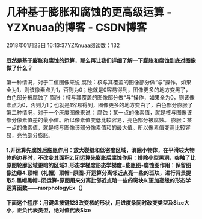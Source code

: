 # 几种基于膨胀和腐蚀的更高级运算 - YZXnuaa的博客 - CSDN博客
2018年01月23日 16:13:37[YZXnuaa](https://me.csdn.net/YZXnuaa)阅读数：132
#### 既然是基于膨胀和腐蚀的运算，那么再让我们详细了解一下膨胀和腐蚀到底对图像做了什么？
第一种情况，对于二值图像来说
腐蚀：核与其覆盖的图像部分做“与”操作，如果全为1，则该像素点为1，否则为0；也就是0容易得到，图像更多的地方变黑了，白色部分被腐蚀了
膨胀：核与其覆盖的图像部分做“与”操作，如果全为0，则该像素点为0，否则为1；也就是1容易得到，图像更多的地方变白了，白色部分膨胀了
第二种情况，对于一个灰度图像来说：
腐蚀：某一点的像素值，就是核与图像该部分像素值差的最小值。所以像素值变低比较容易，亮色部分被腐蚀。
膨胀：某一点的像素值，就是核与图像该部分像素值和的最大值。所以像素值变高比较容易，亮色部分膨胀。
#### 1.开运算先腐蚀后膨胀作用：放大裂缝和低密度区域，消除小物体，在平滑较大物体的边界时，不改变其面积2.闭运算先膨胀后腐蚀作用：排除小型黑洞，突触了比原图轮廓区域更暗的区域3.形态学梯度形态学梯度=膨胀图-腐蚀图作用：保留图像边缘4.顶帽（礼帽）顶帽=原图-开运算分离邻近点亮一些的斑块，进行背景提取5.黑帽黑帽=闭运算-原图用来分离比邻近点暗一些的斑块6.更加高级的形态学运算函数——morphologyEx（）
#### 下面这个程序：用键盘按键123改变核的形状，用进度条同时改变类型及Size大小，正负代表类型，绝对值代表Size
